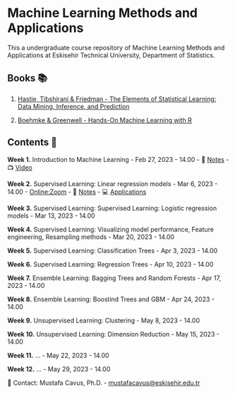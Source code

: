 # Machine Learning Methods and Applications

This a undergraduate course repository of Machine Learning Methods and Applications at Eskisehir Technical University, Department of Statistics.

## Books 📚

1. [Hastie, Tibshirani & Friedman - The Elements of Statistical Learning: Data Mining, Inference, and Prediction](https://hastie.su.domains/Papers/ESLII.pdf)

2. [Boehmke & Greenwell - Hands-On Machine Learning with R](https://bradleyboehmke.github.io/HOML/)

## Contents 📂

**Week 1.** Introduction to Machine Learning - Feb 27, 2023 - 14.00 - 📖 [Notes](https://github.com/mcavs/ESTUStat_2023Spring_MachineLearningMethodsandApplications/blob/main/LectureNotes/Week1.pdf) -  📺 [Video](https://youtu.be/OlsD9aKl-So)


**Week 2.** Supervised Learning: Linear regression models - Mar 6, 2023 - 14.00 - [Online:Zoom](https://us05web.zoom.us/j/7869396483?pwd=U3pHRTFqNTlpRmd3a25rSklnMEZ1QT09)  - 📖 [Notes](https://github.com/mcavs/ESTUStat_2023Spring_MachineLearningMethodsandApplications/blob/main/LectureNotes/Week2.pdf) -  :computer: [Applications](https://github.com/mcavs/ESTUStat_2023Spring_MachineLearningMethodsandApplications/blob/main/Application/I%CC%87ST438-W2.pdf)


**Week 3.** Supervised Learning: Supervised Learning: Logistic regression models - Mar 13, 2023 - 14.00


**Week 4.** Supervised Learning: Visualizing model performance, Feature engineering, Resampling methods - Mar 20, 2023 - 14.00


**Week 5.** Supervised Learning: Classification Trees - Apr 3, 2023 - 14.00


**Week 6.** Supervised Learning: Regression Trees - Apr 10, 2023 - 14.00


**Week 7.** Ensemble Learning: Bagging Trees and Random Forests - Apr 17, 2023 - 14.00


**Week 8.** Ensemble Learning: Boostind Trees and GBM - Apr 24, 2023 - 14.00


**Week 9.** Unsupervised Learning: Clustering - May 8, 2023 - 14.00


**Week 10.** Unsupervised Learning: Dimension Reduction - May 15, 2023 - 14.00


**Week 11.** ... - May 22, 2023 - 14.00


**Week 12.** ... - May 29, 2023 - 14.00


📧 Contact: Mustafa Cavus, Ph.D. - [mustafacavus@eskisehir.edu.tr](mustafacavus@eskisehir.edu.tr)



